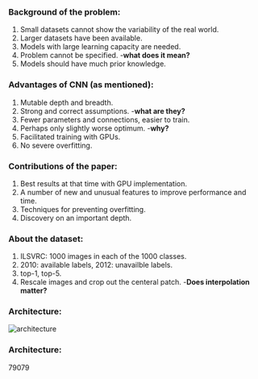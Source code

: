 ### Background of the problem:
1. Small datasets cannot show the variability of the real world.
2. Larger datasets have been available.
3. Models with large learning capacity are needed.
4. Problem cannot be specified. -**what does it mean?**
5. Models should have much prior knowledge.

### Advantages of CNN (as mentioned):
1. Mutable depth and breadth.
2. Strong and correct assumptions. -**what are they?**
3. Fewer parameters and connections, easier to train.
4. Perhaps only slightly worse optimum. -**why?**
5. Facilitated training with GPUs.
6. No severe overfitting.

### Contributions of the paper:
1. Best results at that time with GPU implementation.
2. A number of new and unusual features to improve performance and time.
3. Techniques for preventing overfitting.
4. Discovery on an important depth.

### About the dataset:
1. ILSVRC: 1000 images in each of the 1000 classes.
2. 2010: available labels, 2012: unavailble labels.
3. top-1, top-5.
4. Rescale images and crop out the centeral patch. -**Does interpolation matter?**

### Architecture:
![architecture](https://raw.githubusercontent.com/Cei1ing/AIClub2018_CV/master/ImageNet%20Classification%20with%20Deep%20Convolutional%20Neural%20Networks/CNN.JPG)

### Architecture:
79079
